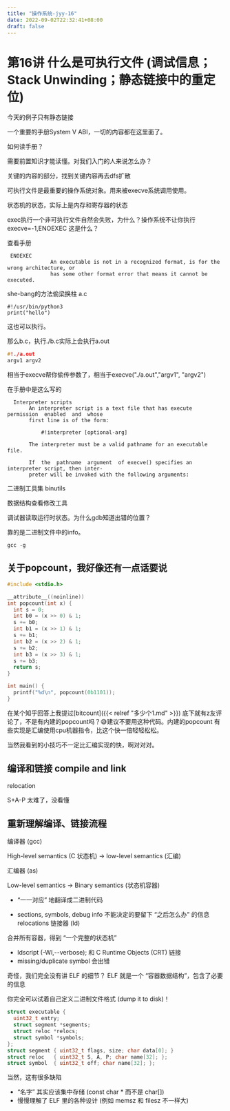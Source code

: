 ```yaml
---
title: "操作系统-jyy-16"
date: 2022-09-02T22:32:41+08:00
draft: false
---
```


# 第16讲 什么是可执行文件 (调试信息；Stack Unwinding；静态链接中的重定位)

今天的例子只有静态链接

一个重要的手册System V ABI，一切的内容都在这里面了。

如何读手册？

需要前置知识才能读懂。对我们入门的人来说怎么办？

关键的内容的部分，找到关键内容再去dfs扩散

可执行文件是最重要的操作系统对象。用来被execve系统调用使用。

状态机的状态，实际上是内存和寄存器的状态

exec执行一个非可执行文件自然会失败，为什么？操作系统不让你执行
execve=-1,ENOEXEC
这是什么？

查看手册
```
 ENOEXEC
              An executable is not in a recognized format, is for the wrong architecture, or
              has some other format error that means it cannot be executed.
```

she-bang的方法偷梁换柱
a.c
```
#!/usr/bin/python3
print("hello")
```
这也可以执行。

那么b.c，执行./b.c实际上会执行a.out
```c
#!./a.out
argv1 argv2
```
相当于execve帮你偷传参数了，相当于execve("./a.out","argv1", "argv2")

在手册中是这么写的
```
  Interpreter scripts
       An interpreter script is a text file that has execute permission  enabled  and  whose
       first line is of the form:

           #!interpreter [optional-arg]

       The interpreter must be a valid pathname for an executable file.

       If  the  pathname  argument  of execve() specifies an interpreter script, then inter‐
       preter will be invoked with the following arguments:
```
二进制工具集
binutils

数据结构查看修改工具

调试器读取运行时状态。为什么gdb知道出错的位置？

靠的是二进制文件中的info。

`gcc -g`

## 关于popcount，我好像还有一点话要说
```c
#include <stdio.h>

__attribute__((noinline))
int popcount(int x) {
  int s = 0;
  int b0 = (x >> 0) & 1;
  s += b0;
  int b1 = (x >> 1) & 1;
  s += b1;
  int b2 = (x >> 2) & 1;
  s += b2;
  int b3 = (x >> 3) & 1;
  s += b3;
  return s;
}

int main() {
  printf("%d\n", popcount(0b1101));
}
```
在某个知乎回答上我提过[bitcount]({{< relref "多少个1.md" >}})
底下就有z友评论了，不是有内建的popcount吗？😅建议不要用这种代码。内建的popcount 有些实现是汇编使用cpu机器指令，比这个快一倍轻轻松松。

当然我看到的小技巧不一定比汇编实现的快，啊对对对。


## 编译和链接 compile and link

relocation

S+A-P 太难了，没看懂



## 重新理解编译、链接流程
编译器 (gcc)

High-level semantics (C 状态机) → low-level semantics (汇编)

汇编器 (as)

Low-level semantics → Binary semantics (状态机容器)

- “一一对应” 地翻译成二进制代码

- sections, symbols, debug info
不能决定的要留下 “之后怎么办” 的信息
relocations
链接器 (ld)

合并所有容器，得到 “一个完整的状态机”
- ldscript (-Wl,--verbose); 和 C Runtime Objects (CRT) 链接
- missing/duplicate symbol 会出错

奇怪，我们完全没有讲 ELF 的细节？
ELF 就是一个 “容器数据结构”，包含了必要的信息

你完全可以试着自己定义二进制文件格式 (dump it to disk)！
```c
struct executable {
  uint32_t entry;
  struct segment *segments;
  struct reloc *relocs;
  struct symbol *symbols;
};
struct segment { uint32_t flags, size; char data[0]; }
struct reloc   { uint32_t S, A, P; char name[32]; };
struct symbol  { uint32_t off; char name[32]; };
```

当然，这有很多缺陷
- “名字” 其实应该集中存储 (const char * 而不是 char[])
- 慢慢理解了 ELF 里的各种设计 (例如 memsz 和 filesz 不一样大)